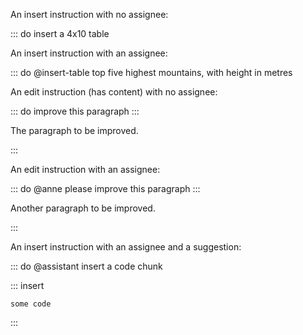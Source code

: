 An insert instruction with no assignee:

::: do insert a 4x10 table

An insert instruction with an assignee:

::: do @insert-table top five highest mountains, with height in metres

An edit instruction (has content) with no assignee:

::: do improve this paragraph
:::

The paragraph to be improved.

:::

An edit instruction with an assignee:

::: do @anne please improve this paragraph
:::

Another paragraph to be improved.

:::

An insert instruction with an assignee and a suggestion:

::: do @assistant insert a code chunk

::: insert

```exec
some code
```

:::